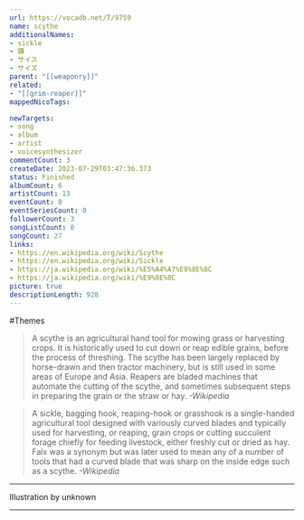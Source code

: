 ```yaml
---
url: https://vocadb.net/T/9759
name: scythe
additionalNames: 
- sickle
- 鎌
- サイス
- サイズ
parent: "[[weaponry]]"
related:
- "[[grim-reaper]]"
mappedNicoTags:

newTargets:
- song
- album
- artist
- voicesynthesizer
commentCount: 3
createDate: 2023-07-29T03:47:36.373
status: Finished
albumCount: 6
artistCount: 13
eventCount: 0
eventSeriesCount: 0
followerCount: 3
songListCount: 0
songCount: 27
links: 
- https://en.wikipedia.org/wiki/Scythe
- https://en.wikipedia.org/wiki/Sickle
- https://ja.wikipedia.org/wiki/%E5%A4%A7%E9%8E%8C
- https://ja.wikipedia.org/wiki/%E9%8E%8C
picture: true
descriptionLength: 928
---
```


#Themes

>A scythe is an agricultural hand tool for mowing grass or harvesting crops.
It is historically used to cut down or reap edible grains, before the process of threshing.
The scythe has been largely replaced by horse-drawn and then tractor machinery, but is still used in some areas of Europe and Asia.
Reapers are bladed machines that automate the cutting of the scythe, and sometimes subsequent steps in preparing the grain or the straw or hay.
*-Wikipedia*

>A sickle, bagging hook, reaping-hook or grasshook is a single-handed agricultural tool designed with variously curved blades and typically used for harvesting, or reaping, grain crops or cutting succulent forage chiefly for feeding livestock, either freshly cut or dried as hay.
Falx was a synonym but was later used to mean any of a number of tools that had a curved blade that was sharp on the inside edge such as a scythe.
*-Wikipedia*

___

Illustration by unknown

---

